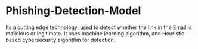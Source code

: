 # Phishing-Detection-Model
Its a cutting edge technology, used to detect whether the link in the Email is malicious or legitimate. It uses machine learning algorithm, and Heuristic based cybersecurity algorithm for detection.
